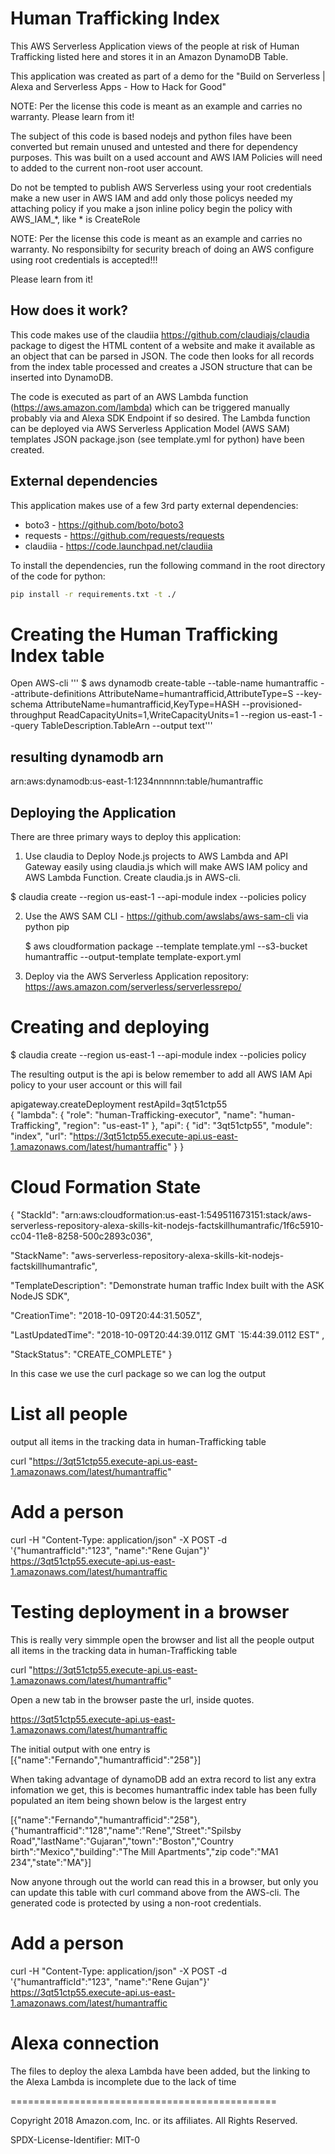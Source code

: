 Human Trafficking Index
==============================================

This AWS Serverless Application views of the people at risk of Human Trafficking  listed here and stores it in an Amazon DynamoDB Table.

This application was created as part of a demo for the "Build on Serverless | Alexa and Serverless Apps - How to Hack for Good" 

NOTE: Per the license this code is meant as an example and carries no warranty. Please learn from it!

The subject of this code is based nodejs and python files have been converted but remain unused and untested and there for dependency purposes. This was built on a used account and AWS IAM Policies will need to added to the current non-root user account.

Do not be tempted to publish AWS Serverless using your root credentials make a new user in AWS IAM and add only those policys needed my attaching policy if you make a json inline policy begin the policy with AWS_IAM_*, like * is CreateRole


NOTE: Per the license this code is meant as an example and carries no warranty.
No responsibilty for security breach of doing an AWS configure using root credentials is accepted!!!

Please learn from it!



How does it work?
-----------
This code makes use of the claudiia https://github.com/claudiajs/claudia package to digest the HTML content of a website and make it available as an object that can be parsed in JSON. The code then looks for all records from the index table processed and creates a JSON structure that can be inserted into DynamoDB.

The code is executed as part of an AWS Lambda function (https://aws.amazon.com/lambda) which can be triggered manually probably via and Alexa SDK Endpoint if so desired. The Lambda function can be deployed via AWS Serverless Application Model (AWS SAM) templates JSON package.json (see template.yml for python) have been created.



External dependencies
-----------
This application makes use of a few 3rd party external dependencies:
* boto3 - https://github.com/boto/boto3
* requests - https://github.com/requests/requests
* claudiia - https://code.launchpad.net/claudiia

To install the dependencies, run the following command in the root directory of the code for python:
```bash
pip install -r requirements.txt -t ./
```
Creating the Human Trafficking Index table
==========================================

Open AWS-cli 
''' $ aws dynamodb create-table --table-name humantraffic   --attribute-definitions AttributeName=humantrafficid,AttributeType=S   --key-schema AttributeName=humantrafficid,KeyType=HASH   --provisioned-throughput ReadCapacityUnits=1,WriteCapacityUnits=1   --region us-east-1   --query TableDescription.TableArn --output text'''

resulting dynamodb arn
----------------------
arn:aws:dynamodb:us-east-1:1234nnnnnn:table/humantraffic



Deploying the Application
-------------------------
There are three primary ways to deploy this application:


1. Use claudia to Deploy Node.js projects to AWS Lambda and API Gateway easily using claudia.js which will make AWS IAM policy and AWS Lambda Function. Create claudia.js
in AWS-cli.

$ claudia create --region us-east-1 --api-module index --policies policy


2. Use the AWS SAM CLI - https://github.com/awslabs/aws-sam-cli via python pip


   $ aws cloudformation package --template template.yml --s3-bucket humantraffic --output-template template-export.yml


3. Deploy via the AWS Serverless Application repository:
   https://aws.amazon.com/serverless/serverlessrepo/


Creating and deploying
======================

$ claudia create --region us-east-1 --api-module index --policies policy

The resulting output is the api is below remember to add all AWS IAM Api policy to your user account or this will fail 

apigateway.createDeployment     restApiId=3qt51ctp55   
{
  "lambda": {
    "role": "human-Trafficking-executor",
    "name": "human-Trafficking",
    "region": "us-east-1"
  },
  "api": {
    "id": "3qt51ctp55",
    "module": "index",
    "url": "https://3qt51ctp55.execute-api.us-east-1.amazonaws.com/latest/humantraffic"
  }
}


Cloud Formation State
=====================
{
   "StackId": "arn:aws:cloudformation:us-east-1:549511673151:stack/aws-serverless-repository-alexa-skills-kit-nodejs-factskillhumantrafic/1f6c5910-cc04-11e8-8258-500c2893c036",


   "StackName": "aws-serverless-repository-alexa-skills-kit-nodejs-factskillhumantrafic",


   "TemplateDescription": "Demonstrate human traffic Index built with the ASK NodeJS SDK",


   "CreationTime": "2018-10-09T20:44:31.505Z",


   "LastUpdatedTime": "2018-10-09T20:44:39.011Z GMT `15:44:39.0112 EST" ,


   "StackStatus": "CREATE_COMPLETE"
 }

In this case we use the curl package so we can log the output

List all people
===============
output all items in the tracking data in human-Trafficking table


curl "https://3qt51ctp55.execute-api.us-east-1.amazonaws.com/latest/humantraffic"

Add a person
=============
 curl -H "Content-Type: application/json" -X POST -d '{"humantrafficId":"123", "name":"Rene Gujan"}' https://3qt51ctp55.execute-api.us-east-1.amazonaws.com/latest/humantraffic


Testing deployment in a browser
===============================

This is really very simmple open the browser and list all the people
output all items in the tracking data in human-Trafficking table

curl  "https://3qt51ctp55.execute-api.us-east-1.amazonaws.com/latest/humantraffic"

Open a new tab in the browser paste the url, inside quotes. 


https://3qt51ctp55.execute-api.us-east-1.amazonaws.com/latest/humantraffic

The initial output with one entry is 
[{"name":"Fernando","humantrafficid":"258"}]


When taking advantage of dynamoDB add an extra record to list any extra infomation we get, this is becomes humantraffic index table has been fully populated an item being shown below is the largest entry


[{"name":"Fernando","humantrafficid":"258"},{"humantrafficid":"128","name":"Rene","Street":"Spilsby Road","lastName":"Gujaran","town":"Boston","Country birth":"Mexico","building":"The Mill Apartments","zip code":"MA1 234","state":"MA"}]


Now anyone through out the world can read this in a browser, but only you can update this table with curl command above from the AWS-cli. The generated code is protected by using a non-root credentials.

Add a person
=============
 curl -H "Content-Type: application/json" -X POST -d '{"humantrafficId":"123", "name":"Rene Gujan"}' https://3qt51ctp55.execute-api.us-east-1.amazonaws.com/latest/humantraffic


Alexa connection
================
The files to deploy the alexa Lambda have been added, but the linking to the Alexa Lambda is incomplete due to the lack of time 

==============================================

Copyright 2018 Amazon.com, Inc. or its affiliates. All Rights Reserved.

SPDX-License-Identifier: MIT-0